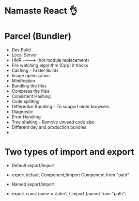 # Namaste React 👌

# Parcel (Bundler)
- Dev Build
- Local Server
- HMR ----> (hot module replacement)
- File watching algorithm (Cpp) it tracks
- Caching - Faster Builds
- Image optimization
- Minification
- Bundling the files 
- Compress the files
- Consistent Hashing
- Code splitting
- Differential Bundling - To support older browsers
- Diagnostic
- Error Handling
- Tree shaking - Remove unused code also
- Different dev and production bundles
- 

# Two types of import and export 

 - Default export/import
 -  export default Component;/import Component from "path"

 - Named export/import
 - export const name = 'John'; / import {name} from "path";

